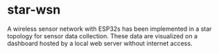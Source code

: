 # star-wsn
A wireless sensor network with ESP32s has been implemented in a star topology for sensor data collection. These data are visualized on a dashboard hosted by a local web server without internet access.
